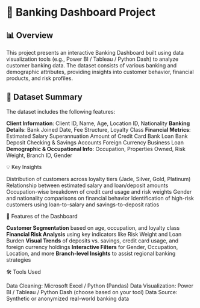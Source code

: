 # 🏦 Banking Dashboard Project

## 📊 Overview

This project presents an interactive Banking Dashboard built using data visualization tools (e.g., Power BI / Tableau / Python Dash) to analyze customer banking data. The dataset consists of various banking and demographic attributes, providing insights into customer behavior, financial products, and risk profiles.

## 📁 Dataset Summary

The dataset includes the following features:

  **Client Information**: Client ID, Name, Age, Location ID, Nationality
  **Banking Details**: Bank Joined Date, Fee Structure, Loyalty Class
  **Financial Metrics**:
    Estimated Salary
    Superannuation
    Amount of Credit Card
    Bank Loan
    Bank Deposit
    Checking & Savings Accounts
    Foreign Currency
    Business Loan
 **Demographic & Occupational Info**: Occupation, Properties Owned, Risk Weight, Branch ID, Gender



 💡 Key Insights

Distribution of customers across loyalty tiers (Jade, Silver, Gold, Platinum)
Relationship between estimated salary and loan/deposit amounts
Occupation-wise breakdown of credit card usage and risk weights
Gender and nationality comparisons on financial behavior
Identification of high-risk customers using loan-to-salary and savings-to-deposit ratios



📌 Features of the Dashboard

  **Customer Segmentation** based on age, occupation, and loyalty class
  **Financial Risk Analysis** using key indicators like Risk Weight and Loan Burden
  **Visual Trends** of deposits vs. savings, credit card usage, and foreign currency holdings
  **Interactive Filters** for Gender, Occupation, Location, and more
  **Branch-level Insights** to assist regional banking strategies



 🛠️ Tools Used

 Data Cleaning: Microsoft Excel / Python (Pandas)
 Data Visualization: Power BI / Tableau / Python Dash (choose based on your tool)
 Data Source: Synthetic or anonymized real-world banking data




